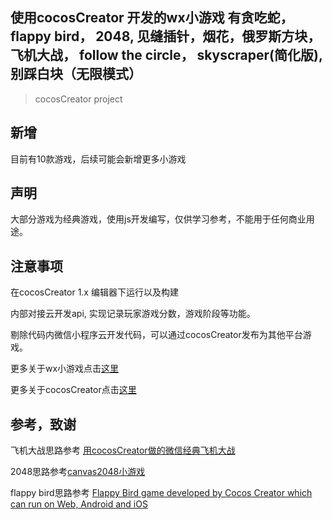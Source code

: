 ## 使用cocosCreator 开发的wx小游戏 有贪吃蛇，flappy bird， 2048, 见缝插针，烟花，俄罗斯方块， 飞机大战， follow the circle， skyscraper(简化版), 别踩白块（无限模式）

> cocosCreator project

## 新增
目前有10款游戏，后续可能会新增更多小游戏

## 声明
大部分游戏为经典游戏，使用js开发编写，仅供学习参考，不能用于任何商业用途。

## 注意事项 
在cocosCreator 1.x 编辑器下运行以及构建

内部对接云开发api, 实现记录玩家游戏分数，游戏阶段等功能。

剔除代码内微信小程序云开发代码，可以通过cocosCreator发布为其他平台游戏。

更多关于wx小游戏点击[这里](https://developers.weixin.qq.com/minigame/dev/index.html)

更多关于cocosCreator点击[这里](http://www.cocos.com/)

## 参考，致谢
飞机大战思路参考 [用cocosCreator做的微信经典飞机大战](https://github.com/A123asdo11/aircraft_war)

2048思路参考[canvas2048小游戏](https://github.com/geekape/canvas2048)

flappy bird思路参考 [Flappy Bird game developed by Cocos Creator which can run on Web, Android and iOS](https://github.com/AvatarQing/FlappyBird)

